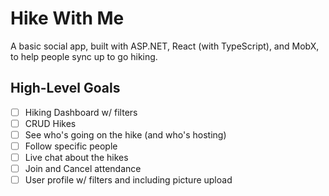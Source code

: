 # Hike With Me
A basic social app, built with ASP.NET, React (with TypeScript), and MobX, to help people sync up to go hiking. 

## High-Level Goals
- [ ] Hiking Dashboard w/ filters
- [ ] CRUD Hikes
- [ ] See who's going on the hike (and who's hosting)
- [ ] Follow specific people
- [ ] Live chat about the hikes
- [ ] Join and Cancel attendance
- [ ] User profile w/ filters and including picture upload
